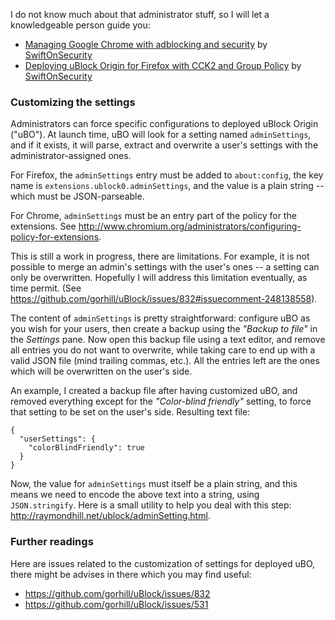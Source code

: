 I do not know much about that administrator stuff, so I will let a knowledgeable person guide you:
- [Managing Google Chrome with adblocking and security](https://decentsecurity.com/enterprise/#/ublock-for-google-chrome-deployment/) by [SwiftOnSecurity](https://twitter.com/SwiftOnSecurity/status/783348579943317504)
- [Deploying uBlock Origin for Firefox with CCK2 and Group Policy](https://decentsecurity.com/enterprise/#/ublock-for-firefox-deployment/) by [SwiftOnSecurity](https://twitter.com/SwiftOnSecurity/status/783348579943317504)

### Customizing the settings

Administrators can force specific configurations to deployed uBlock Origin ("uBO"). At launch time, uBO will look for a setting named `adminSettings`, and if it exists, it will parse, extract and overwrite a user's settings with the administrator-assigned ones.

For Firefox, the `adminSettings` entry must be added to `about:config`, the key name is `extensions.ublock0.adminSettings`, and the value is a plain string -- which must be JSON-parseable.

For Chrome, `adminSettings` must be an entry part of the policy for the extensions. See <http://www.chromium.org/administrators/configuring-policy-for-extensions>.

This is still a work in progress, there are limitations. For example, it is not possible to merge an admin's settings with the user's ones -- a setting can only be overwritten. Hopefully I will address this limitation eventually, as time permit. (See https://github.com/gorhill/uBlock/issues/832#issuecomment-248138558).

The content of `adminSettings` is pretty straightforward: configure uBO as you wish for your users, then create a backup using the _"Backup to file"_ in the _Settings_ pane. Now open this backup file using a text editor, and remove all entries you do not want to overwrite, while taking care to end up with a valid JSON file (mind trailing commas, etc.). All the entries left are the ones which will be overwritten on the user's side.

An example, I created a backup file after having customized uBO, and removed everything except for the _"Color-blind friendly"_ setting, to force that setting to be set on the user's side. Resulting text file:

    {
      "userSettings": {
        "colorBlindFriendly": true
      }
    }

Now, the value for `adminSettings` must itself be a plain string, and this means we need to encode the above text into a string, using `JSON.stringify`. Here is a small utility to help you deal with this step: <http://raymondhill.net/ublock/adminSetting.html>.

### Further readings

Here are issues related to the customization of settings for deployed uBO, there might be advises in there which you may find useful:
- https://github.com/gorhill/uBlock/issues/832
- https://github.com/gorhill/uBlock/issues/531